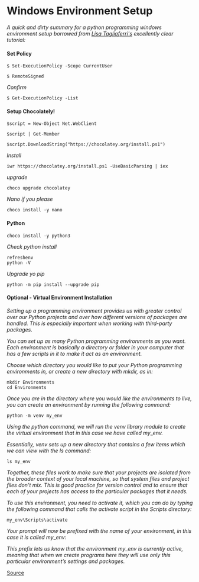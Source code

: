 # Windows Environment Setup

_A quick and dirty summary for a python programming windows environment setup borrowed from [Lisa Tagliaferri's](https://www.digitalocean.com/community/tutorials/how-to-install-python-3-and-set-up-a-local-programming-environment-on-windows-10) excellently clear tutorial:_

#### Set Policy

```
$ Set-ExecutionPolicy -Scope CurrentUser

$ RemoteSigned
```
_Confirm_
```
$ Get-ExecutionPolicy -List
```

#### Setup Chocolately!
```
$script = New-Object Net.WebClient

$script | Get-Member

$script.DownloadString("https://chocolatey.org/install.ps1")
```
_Install_
```
iwr https://chocolatey.org/install.ps1 -UseBasicParsing | iex
```
_upgrade_
```
choco upgrade chocolatey
```
_Nano if you please_
```
choco install -y nano
```
#### Python
```
choco install -y python3
```
_Check python install_
```
refreshenv
python -V
```
_Upgrade yo pip_
```
python -m pip install --upgrade pip
```

#### Optional - Virtual Environment Installation

_Setting up a programming environment provides us with greater control over our Python projects and over how different versions of packages are handled. This is especially important when working with third-party packages._

_You can set up as many Python programming environments as you want. Each environment is basically a directory or folder in your computer that has a few scripts in it to make it act as an environment._

_Choose which directory you would like to put your Python programming environments in, or create a new directory with mkdir, as in:_
```
mkdir Environments
cd Environments
```
_Once you are in the directory where you would like the environments to live, you can create an environment by running the following command:_
```
python -m venv my_env
```
_Using the python command, we will run the venv library module to create the virtual environment that in this case we have called my_\__env._

_Essentially, venv sets up a new directory that contains a few items which we can view with the ls command:_
```
ls my_env
```

_Together, these files work to make sure that your projects are isolated from the broader context of your local machine, so that system files and project files don’t mix. This is good practice for version control and to ensure that each of your projects has access to the particular packages that it needs._

_To use this environment, you need to activate it, which you can do by typing the following command that calls the activate script in the Scripts directory:_
```
my_env\Scripts\activate
```
_Your prompt will now be prefixed with the name of your environment, in this case it is called my_\__env:_

_This prefix lets us know that the environment my_\__env_ _is currently active, meaning that when we create programs here they will use only this particular environment’s settings and packages._

[Source](https://www.digitalocean.com/community/tutorials/how-to-install-python-3-and-set-up-a-local-programming-environment-on-windows-10)
